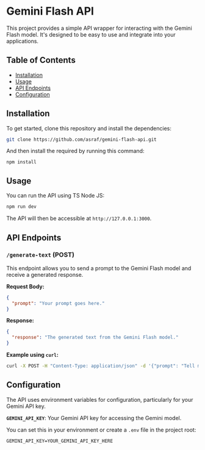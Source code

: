 # Gemini Flash API

This project provides a simple API wrapper for interacting with the Gemini Flash model. It's designed to be easy to use and integrate into your applications.

## Table of Contents

- [Installation](#installation)
- [Usage](#usage)
- [API Endpoints](#api-endpoints)
- [Configuration](#configuration)

## Installation

To get started, clone this repository and install the dependencies:

```bash
git clone https://github.com/asraf/gemini-flash-api.git
```

And then install the required by running this command:
```
npm install
```

## Usage

You can run the API using TS Node JS:

```bash
npm run dev
```

The API will then be accessible at `http://127.0.0.1:3000`.

## API Endpoints

### `/generate-text` (POST)

This endpoint allows you to send a prompt to the Gemini Flash model and receive a generated response.

**Request Body:**

```json
{
  "prompt": "Your prompt goes here."
}
```

**Response:**

```json
{
  "response": "The generated text from the Gemini Flash model."
}
```

**Example using `curl`:**

```bash
curl -X POST -H "Content-Type: application/json" -d '{"prompt": "Tell me a short story about a brave knight."}' http://127.0.0.1:3000/generate-text
```

## Configuration

The API uses environment variables for configuration, particularly for your Gemini API key.

**`GEMINI_API_KEY`**: Your Gemini API key for accessing the Gemini model.

You can set this in your environment or create a `.env` file in the project root:

```
GEMINI_API_KEY=YOUR_GEMINI_API_KEY_HERE
```